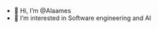 - 👋 Hi, I’m @Alaames
- 👀 I’m interested in Software engineering and AI
  


<!---
Alaames/Alaames is a ✨ special ✨ repository because its `README.md` (this file) appears on your GitHub profile.
You can click the Preview link to take a look at your changes.
--->
